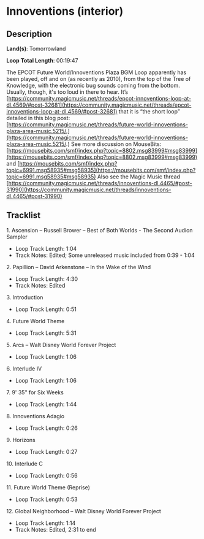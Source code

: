 # Innoventions (interior)

## Description

**Land(s)**: Tomorrowland

**Loop Total Length**: 00:19:47

The EPCOT Future World/Innoventions Plaza BGM Loop apparently has been played, off and on (as recently as 2010), from the top of the Tree of Knowledge, with the electronic bug sounds coming from the bottom. Usually, though, it's too loud in there to hear. It’s [https://community.magicmusic.net/threads/epcot-innoventions-loop-at-dl.4569/#post-32681](https://community.magicmusic.net/threads/epcot-innoventions-loop-at-dl.4569/#post-32681) that it is “the short loop” detailed in this blog post: [https://community.magicmusic.net/threads/future-world-innoventions-plaza-area-music.5215/.](https://community.magicmusic.net/threads/future-world-innoventions-plaza-area-music.5215/.) See more discussion on MouseBits: [https://mousebits.com/smf/index.php?topic=8802.msg83999#msg83999](https://mousebits.com/smf/index.php?topic=8802.msg83999#msg83999) and [https://mousebits.com/smf/index.php?topic=6991.msg58935#msg58935](https://mousebits.com/smf/index.php?topic=6991.msg58935#msg58935) Also see the Magic Music thread [https://community.magicmusic.net/threads/innoventions-dl.4465/#post-31990](https://community.magicmusic.net/threads/innoventions-dl.4465/#post-31990)

## Tracklist

1\. Ascension – Russell Brower – Best of Both Worlds - The Second Audion Sampler

- Loop Track Length: 1:04
- Track Notes: Edited; Some unreleased music included from 0:39 - 1:04

2\. Papillion – David Arkenstone – In the Wake of the Wind

- Loop Track Length: 4:30
- Track Notes: Edited

3\. Introduction

- Loop Track Length: 0:51

4\. Future World Theme

- Loop Track Length: 5:31

5\. Arcs – Walt Disney World Forever Project

- Loop Track Length: 1:06

6\. Interlude IV

- Loop Track Length: 1:06

7\. 9' 35" for Six Weeks

- Loop Track Length: 1:44

8\. Innoventions Adagio

- Loop Track Length: 0:26

9\. Horizons

- Loop Track Length: 0:27

10\. Interlude C

- Loop Track Length: 0:56

11\. Future World Theme (Reprise)

- Loop Track Length: 0:53

12\. Global Neighborhood – Walt Disney World Forever Project

- Loop Track Length: 1:14
- Track Notes: Edited, 2:31 to end
